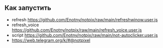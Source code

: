 
## Как запустить
- refresh https://github.com/Enotny/notpix/raw/main/refreshwinow.user.js
- refresh_voice https://github.com/Enotny/notpix/raw/main/refresh_voice.user.js
- script  https://github.com/Enotny/notpix/raw/main/not-autoclicker.user.js
- https://web.telegram.org/k/#@notpixel
